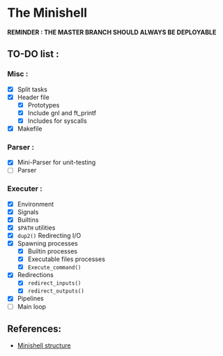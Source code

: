 # The Minishell

**REMINDER : THE MASTER BRANCH SHOULD ALWAYS BE DEPLOYABLE**

## TO-DO list :

### Misc :
- [x] Split tasks
- [x] Header file 
    - [x] Prototypes
    - [x] Include gnl and ft_printf 
    - [x] Includes for syscalls
- [x] Makefile 

### Parser :

- [x] Mini-Parser for unit-testing
- [ ] Parser

### Executer : 

- [x] Environment
- [x] Signals
- [x] Builtins
- [x] `$PATH` utilities
- [x] `dup2()` Redirecting I/O
- [x] Spawning processes
    - [x] Builtin processes
    - [x] Executable files processes
    - [x] `Execute_command()`
- [x] Redirections
    - [x] `redirect_inputs()`
    - [x] `redirect_outputs()`
- [x] Pipelines
- [ ] Main loop

## References:

- [Minishell structure](../master/structure.md)
